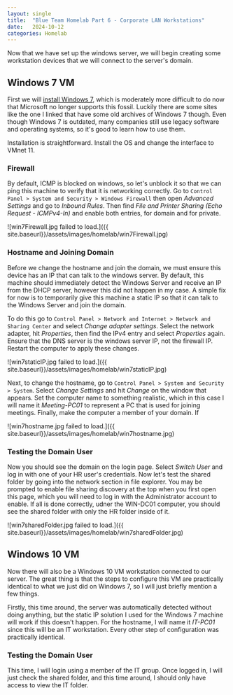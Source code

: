 ```yaml
---
layout: single
title:  "Blue Team Homelab Part 6 - Corporate LAN Workstations"
date:   2024-10-12
categories: Homelab
---
```


Now that we have set up the windows server, we will begin creating some workstation devices that we will connect to the server's domain.

## Windows 7 VM
First we will [install Windows 7](https://files.rg-adguard.net/file/bfa486e2-9395-5653-c3c4-e12ef71f6840), which is moderately more difficult to do now that Microsoft no longer supports this fossil. Luckily there are some sites like the one I linked that have some old archives of Windows 7 though. Even though Windows 7 is outdated, many companies still use legacy software and operating systems, so it's good to learn how to use them.

Installation is straightforward. Install the OS and change the interface to VMnet 11. 

### Firewall
By default, ICMP is blocked on windows, so let's unblock it so that we can ping this machine to verify that it is networking correctly. Go to ```Control Panel > System and Security > Windows Firewall``` then open *Advanced Settings* and go to *Inbound Rules*. Then find *File and Printer Sharing (Echo Request - ICMPv4-In)* and enable both entries, for domain and for private.

![win7Firewall.jpg failed to load.]({{ site.baseurl}}/assets/images/homelab/win7Firewall.jpg)

### Hostname and Joining Domain
Before we change the hostname and join the domain, we must ensure this device has an IP that can talk to the windows server. By default, this machine should immediately detect the Windows Server and receive an IP from the DHCP server, however this did not happen in my case. A simple fix for now is to temporarily give this machine a static IP so that it can talk to the Windows Server and join the domain. 

To do this go to ```Control Panel > Network and Internet > Network and Sharing Center``` and select *Change adapter settings*. Select the network adapter, hit *Properties*, then find the IPv4 entry and select *Properties* again. Ensure that the DNS server is the windows server IP, not the firewall IP. Restart the computer to apply these changes.

![win7staticIP.jpg failed to load.]({{ site.baseurl}}/assets/images/homelab/win7staticIP.jpg)

Next, to change the hostname, go to ```Control Panel > System and Security > System```. Select *Change Settings* and hit *Change* on the window that appears. Set the computer name to something realistic, which in this case I will name it *Meeting-PC01* to represent a PC that is used for joining meetings. Finally, make the computer a member of your domain. If 

![win7hostname.jpg failed to load.]({{ site.baseurl}}/assets/images/homelab/win7hostname.jpg)


### Testing the Domain User
Now you should see the domain on the login page. Select *Switch User* and log in with one of your HR user's credentials. Now let's test the shared folder by going into the network section in file explorer. You may be prompted to enable file sharing discovery at the top when you first open this page, which you will need to log in with the Administrator account to enable. If all is done correctly, udner the WIN-DC01 computer, you should see the shared folder with only the HR folder inside of it.

![win7sharedFolder.jpg failed to load.]({{ site.baseurl}}/assets/images/homelab/win7sharedFolder.jpg)

## Windows 10 VM
Now there will also be a Windows 10 VM workstation connected to our server. The great thing is that the steps to configure this VM are practically identical to what we just did on Windows 7, so I will just briefly mention a few things. 

Firstly, this time around, the server was automatically detected without doing anything, but the static IP solution I used for the Windows 7 machine will work if this doesn't happen. For the hostname, I will name it *IT-PC01* since this will be an IT workstation. Every other step of configuration was practically identical.

### Testing the Domain User
This time, I will login using a member of the IT group. Once logged in, I will just check the shared folder, and this time around, I should only have access to view the IT folder.